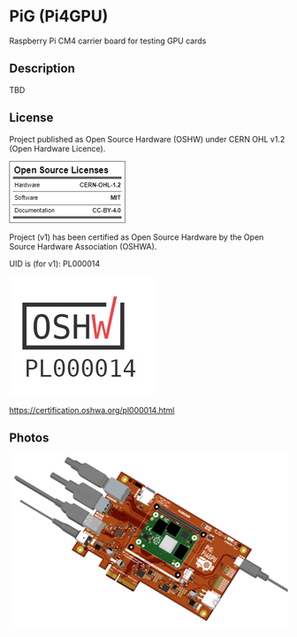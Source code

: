 
# PiG (Pi4GPU)
Raspberry Pi CM4 carrier board for testing GPU cards

## Description

TBD

## License

Project published as Open Source Hardware (OSHW) under CERN OHL v1.2 (Open Hardware Licence).

![Screenshot](oshw_facts.png)

Project (v1) has been certified as Open Source Hardware by the Open Source Hardware Association (OSHWA).

UID is (for v1): PL000014

![Screenshot](OSHW_PL000014.png)

https://certification.oshwa.org/pl000014.html

## Photos
![Screenshot](Pi4GPU_2022-12-03_1.png)

